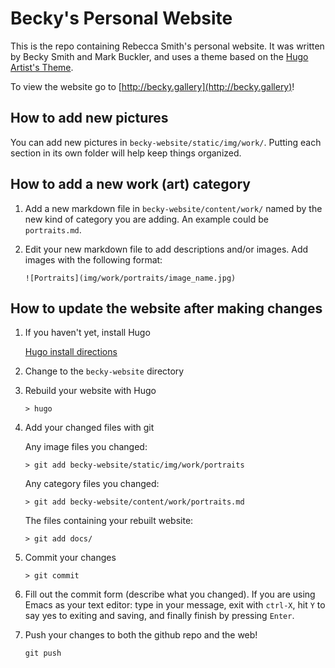 # Becky's Personal Website

This is the repo containing Rebecca Smith's personal website. It was
written by Becky Smith and Mark Buckler, and uses a theme based on the
[Hugo Artist's Theme](https://github.com/digitalcraftsman/hugo-artists-theme/tree/2873e529a336f620000cb4852155cd53d93e2f8b).

To view the website go to [http://becky.gallery](http://becky.gallery)!

## How to add new pictures

You can add new pictures in `becky-website/static/img/work/`. Putting
each section in its own folder will help keep things organized.

## How to add a new work (art) category

1) Add a new markdown file in `becky-website/content/work/` named by the
new kind of category you are adding. An example could be `portraits.md`.

2) Edit your new markdown file to add descriptions and/or images. Add
images with the following format:

    `![Portraits](img/work/portraits/image_name.jpg)`

## How to update the website after making changes

1) If you haven't yet, install Hugo

    [Hugo install directions](https://gohugo.io/overview/installing/)

2) Change to the `becky-website` directory

2) Rebuild your website with Hugo

    `> hugo`


3) Add your changed files with git

    Any image files you changed:

    `> git add becky-website/static/img/work/portraits`

    Any category files you changed:

    `> git add becky-website/content/work/portraits.md`

    The files containing your rebuilt website:

    `> git add docs/`

4) Commit your changes

    `> git commit`

5) Fill out the commit form (describe what you changed). If you are
using Emacs as your text editor: type in your message, exit with
`ctrl-X`, hit `Y` to say yes to exiting and saving, and finally
finish by pressing `Enter`.

6) Push your changes to both the github repo and the web!

    `git push`
